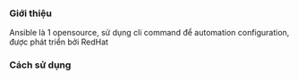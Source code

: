 ### Giới thiệu
Ansible là 1 opensource, sử dụng cli command để automation configuration, được phát triển bởi RedHat

### Cách sử dụng

